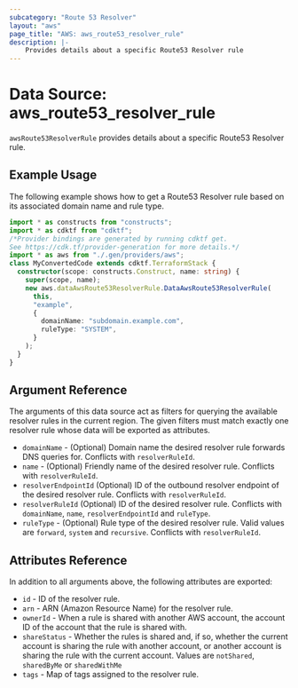 ```yaml
---
subcategory: "Route 53 Resolver"
layout: "aws"
page_title: "AWS: aws_route53_resolver_rule"
description: |-
    Provides details about a specific Route53 Resolver rule
---
```


# Data Source: aws_route53_resolver_rule

`awsRoute53ResolverRule` provides details about a specific Route53 Resolver rule.

## Example Usage

The following example shows how to get a Route53 Resolver rule based on its associated domain name and rule type.

```typescript
import * as constructs from "constructs";
import * as cdktf from "cdktf";
/*Provider bindings are generated by running cdktf get.
See https://cdk.tf/provider-generation for more details.*/
import * as aws from "./.gen/providers/aws";
class MyConvertedCode extends cdktf.TerraformStack {
  constructor(scope: constructs.Construct, name: string) {
    super(scope, name);
    new aws.dataAwsRoute53ResolverRule.DataAwsRoute53ResolverRule(
      this,
      "example",
      {
        domainName: "subdomain.example.com",
        ruleType: "SYSTEM",
      }
    );
  }
}

```

## Argument Reference

The arguments of this data source act as filters for querying the available resolver rules in the current region.
The given filters must match exactly one resolver rule whose data will be exported as attributes.

* `domainName` - (Optional) Domain name the desired resolver rule forwards DNS queries for. Conflicts with `resolverRuleId`.
* `name` - (Optional) Friendly name of the desired resolver rule. Conflicts with `resolverRuleId`.
* `resolverEndpointId` (Optional) ID of the outbound resolver endpoint of the desired resolver rule. Conflicts with `resolverRuleId`.
* `resolverRuleId` (Optional) ID of the desired resolver rule. Conflicts with `domainName`, `name`, `resolverEndpointId` and `ruleType`.
* `ruleType` - (Optional) Rule type of the desired resolver rule. Valid values are `forward`, `system` and `recursive`. Conflicts with `resolverRuleId`.

## Attributes Reference

In addition to all arguments above, the following attributes are exported:

* `id` - ID of the resolver rule.
* `arn` - ARN (Amazon Resource Name) for the resolver rule.
* `ownerId` - When a rule is shared with another AWS account, the account ID of the account that the rule is shared with.
* `shareStatus` - Whether the rules is shared and, if so, whether the current account is sharing the rule with another account, or another account is sharing the rule with the current account.
Values are `notShared`, `sharedByMe` or `sharedWithMe`
* `tags` - Map of tags assigned to the resolver rule.

<!-- cache-key: cdktf-0.17.0-pre.15 input-e385141d617c7817e062e0e46ede29e430ae2817940ef984295cf968d5d2c9b4 -->